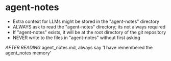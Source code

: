 # agent-notes

- Extra context for LLMs might be stored in the "agent-notes" directory
- ALWAYS ask to read the "agent-notes" directory; its not always required
- If "agent-notes" exists, it will be at the root directory of the git repository
- NEVER write to the files in "agent-notes" without first asking

*AFTER READING* agent_notes.md, always say 'I have remembered the agent_notes memory'
